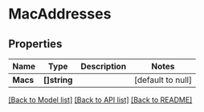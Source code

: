# MacAddresses

## Properties
Name | Type | Description | Notes
------------ | ------------- | ------------- | -------------
**Macs** | **[]string** |  | [default to null]

[[Back to Model list]](../README.md#documentation-for-models) [[Back to API list]](../README.md#documentation-for-api-endpoints) [[Back to README]](../README.md)

